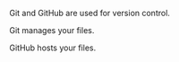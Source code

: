 

Git and GitHub are used for version control.

Git manages your files.

GitHub hosts your files.



